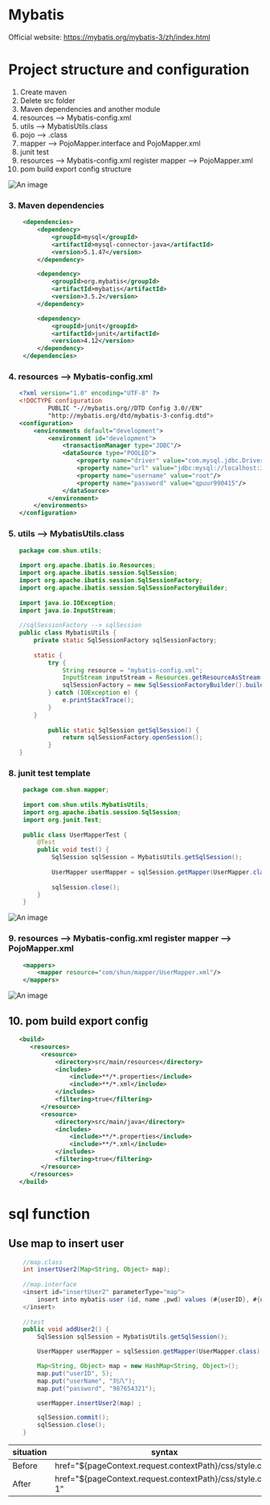 # Mybatis
Official website: https://mybatis.org/mybatis-3/zh/index.html
# Project structure and configuration
1. Create maven
2. Delete src folder
3. Maven dependencies and another module
4. resources --> Mybatis-config.xml
5. utils --> MybatisUtils.class
6. pojo --> .class
7. mapper --> PojoMapper.interface and PojoMapper.xml
8. junit test
9. resources --> Mybatis-config.xml register mapper --> PojoMapper.xml
10. pom build export config
structure
   
![An image](images/structure.jpg)

### 3. Maven dependencies
``` xml
    <dependencies>
        <dependency>
            <groupId>mysql</groupId>
            <artifactId>mysql-connector-java</artifactId>
            <version>5.1.47</version>
        </dependency>

        <dependency>
            <groupId>org.mybatis</groupId>
            <artifactId>mybatis</artifactId>
            <version>3.5.2</version>
        </dependency>

        <dependency>
            <groupId>junit</groupId>
            <artifactId>junit</artifactId>
            <version>4.12</version>
        </dependency>
    </dependencies>
```

### 4. resources --> Mybatis-config.xml
``` xml
   <?xml version="1.0" encoding="UTF-8" ?>
   <!DOCTYPE configuration
           PUBLIC "-//mybatis.org//DTD Config 3.0//EN"
           "http://mybatis.org/dtd/mybatis-3-config.dtd">
   <configuration>
       <environments default="development">
           <environment id="development">
               <transactionManager type="JDBC"/>
               <dataSource type="POOLED">
                   <property name="driver" value="com.mysql.jdbc.Driver"/>
                   <property name="url" value="jdbc:mysql://localhost:3306/mybatis?useSSL=false&amp;useUnicode=true&amp;characterEncoding=UTF-8"/>
                   <property name="username" value="root"/>
                   <property name="password" value="qpuur990415"/>
               </dataSource>
           </environment>
       </environments>
   </configuration>
```

### 5. utils --> MybatisUtils.class
``` java
   package com.shun.utils;
   
   import org.apache.ibatis.io.Resources;
   import org.apache.ibatis.session.SqlSession;
   import org.apache.ibatis.session.SqlSessionFactory;
   import org.apache.ibatis.session.SqlSessionFactoryBuilder;
   
   import java.io.IOException;
   import java.io.InputStream;
   
   //sqlSessionFactory --> sqlSession
   public class MybatisUtils {
       private static SqlSessionFactory sqlSessionFactory;
   
       static {
           try {
               String resource = "mybatis-config.xml";
               InputStream inputStream = Resources.getResourceAsStream(resource);
               sqlSessionFactory = new SqlSessionFactoryBuilder().build(inputStream);
           } catch (IOException e) {
               e.printStackTrace();
           }
       }
   
           public static SqlSession getSqlSession() {
               return sqlSessionFactory.openSession();
           }
   }
```

### 8. junit test template
``` java
    package com.shun.mapper;
    
    import com.shun.utils.MybatisUtils;
    import org.apache.ibatis.session.SqlSession;
    import org.junit.Test;
    
    public class UserMapperTest {
        @Test
        public void test() {
            SqlSession sqlSession = MybatisUtils.getSqlSession();
    
            UserMapper userMapper = sqlSession.getMapper(UserMapper.class);
    
            sqlSession.close();
        }
    }
```
![An image](images/junitTest.jpg)

### 9. resources --> Mybatis-config.xml register mapper --> PojoMapper.xml
``` xml
    <mappers>
        <mapper resource="com/shun/mapper/UserMapper.xml"/>
    </mappers>
```
![An image](images/register.jpg)

## 10. pom build export config
``` xml
   <build>
      <resources>
         <resource>
             <directory>src/main/resources</directory>
             <includes>
                 <include>**/*.properties</include>
                 <include>**/*.xml</include>
             </includes>
             <filtering>true</filtering>
         </resource>
         <resource>
             <directory>src/main/java</directory>
             <includes>
                 <include>**/*.properties</include>
                 <include>**/*.xml</include>
             </includes>
             <filtering>true</filtering>
         </resource>
      </resources>
   </build>
```

# sql function

## Use map to insert user
``` java
    //map.class
    int insertUser2(Map<String, Object> map);
    
    //map.interface
    <insert id="insertUser2" parameterType="map">
        insert into mybatis.user (id, name ,pwd) values (#{userID}, #{userName}, #{password});
    </insert>
    
    //test
    public void addUser2() {
        SqlSession sqlSession = MybatisUtils.getSqlSession();

        UserMapper userMapper = sqlSession.getMapper(UserMapper.class);

        Map<String, Object> map = new HashMap<String, Object>();
        map.put("userID", 5);
        map.put("userName", "刘八");
        map.put("password", "987654321");

        userMapper.insertUser2(map) ;

        sqlSession.commit();
        sqlSession.close();
    }
```

|situation|syntax|
|-----------|-----------|
|Before| href="${pageContext.request.contextPath}/css/style.css"|
|After|href="${pageContext.request.contextPath}/css/style.css?1"|
